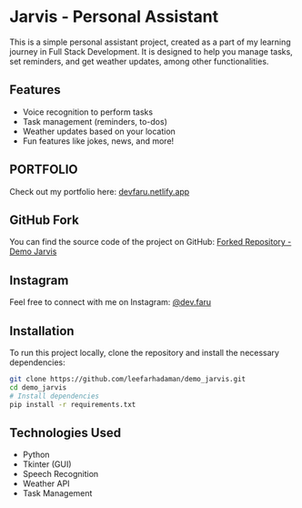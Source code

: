 # Jarvis - Personal Assistant

This is a simple personal assistant project, created as a part of my learning journey in Full Stack Development. It is designed to help you manage tasks, set reminders, and get weather updates, among other functionalities.

## Features
- Voice recognition to perform tasks
- Task management (reminders, to-dos)
- Weather updates based on your location
- Fun features like jokes, news, and more!

## PORTFOLIO

Check out my portfolio here: [devfaru.netlify.app](https://devfaru.netlify.app)

## GitHub Fork

You can find the source code of the project on GitHub:
[Forked Repository - Demo Jarvis](https://github.com/leefarhadaman/demo_jarvis.git)

## Instagram

Feel free to connect with me on Instagram: [@dev.faru](https://www.instagram.com/dev.faru)

## Installation

To run this project locally, clone the repository and install the necessary dependencies:

```bash
git clone https://github.com/leefarhadaman/demo_jarvis.git
cd demo_jarvis
# Install dependencies
pip install -r requirements.txt


```

## Technologies Used

- Python
- Tkinter (GUI)
- Speech Recognition
- Weather API
-   Task Management

